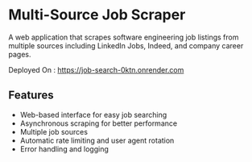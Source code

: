 # Multi-Source Job Scraper

A web application that scrapes software engineering job listings from multiple sources including LinkedIn Jobs, Indeed, and company career pages.

Deployed On : https://job-search-0ktn.onrender.com

## Features

- Web-based interface for easy job searching
- Asynchronous scraping for better performance
- Multiple job sources
- Automatic rate limiting and user agent rotation
- Error handling and logging


